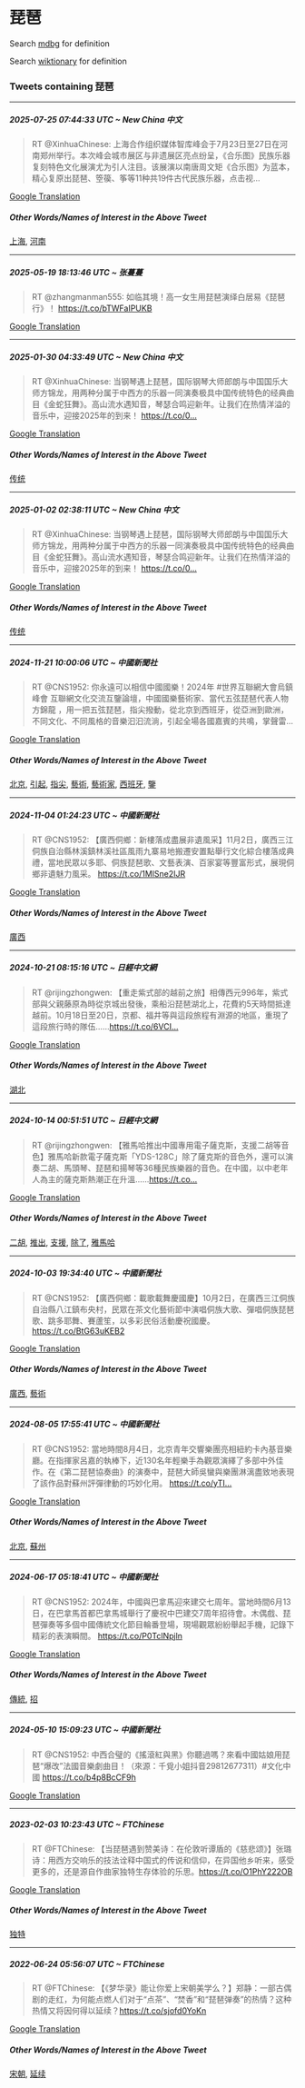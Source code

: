 # 琵琶

Search [mdbg](https://www.mdbg.net/chinese/dictionary?page=worddict&wdrst=0&wdqb=琵琶) for definition

Search [wiktionary](https://en.wiktionary.org/wiki/琵琶) for definition

### Tweets containing 琵琶

___
##### 2025-07-25 07:44:33 UTC ~ New China 中文
> RT @XinhuaChinese: 上海合作组织媒体智库峰会于7月23日至27日在河南郑州举行。本次峰会城市展区与非遗展区亮点纷呈，《合乐图》民族乐器复刻特色文化展演尤为引人注目。该展演以南唐周文矩《合乐图》为蓝本，精心复原出琵琶、箜篌、筝等11种共19件古代民族乐器，点击视…

[Google Translation](https://translate.google.com/?hi=en&tab=TT&sl=zh-CN&tl=en&op=translate&text=RT+%40XinhuaChinese%3A+%E4%B8%8A%E6%B5%B7%E5%90%88%E4%BD%9C%E7%BB%84%E7%BB%87%E5%AA%92%E4%BD%93%E6%99%BA%E5%BA%93%E5%B3%B0%E4%BC%9A%E4%BA%8E7%E6%9C%8823%E6%97%A5%E8%87%B327%E6%97%A5%E5%9C%A8%E6%B2%B3%E5%8D%97%E9%83%91%E5%B7%9E%E4%B8%BE%E8%A1%8C%E3%80%82%E6%9C%AC%E6%AC%A1%E5%B3%B0%E4%BC%9A%E5%9F%8E%E5%B8%82%E5%B1%95%E5%8C%BA%E4%B8%8E%E9%9D%9E%E9%81%97%E5%B1%95%E5%8C%BA%E4%BA%AE%E7%82%B9%E7%BA%B7%E5%91%88%EF%BC%8C%E3%80%8A%E5%90%88%E4%B9%90%E5%9B%BE%E3%80%8B%E6%B0%91%E6%97%8F%E4%B9%90%E5%99%A8%E5%A4%8D%E5%88%BB%E7%89%B9%E8%89%B2%E6%96%87%E5%8C%96%E5%B1%95%E6%BC%94%E5%B0%A4%E4%B8%BA%E5%BC%95%E4%BA%BA%E6%B3%A8%E7%9B%AE%E3%80%82%E8%AF%A5%E5%B1%95%E6%BC%94%E4%BB%A5%E5%8D%97%E5%94%90%E5%91%A8%E6%96%87%E7%9F%A9%E3%80%8A%E5%90%88%E4%B9%90%E5%9B%BE%E3%80%8B%E4%B8%BA%E8%93%9D%E6%9C%AC%EF%BC%8C%E7%B2%BE%E5%BF%83%E5%A4%8D%E5%8E%9F%E5%87%BA%E7%90%B5%E7%90%B6%E3%80%81%E7%AE%9C%E7%AF%8C%E3%80%81%E7%AD%9D%E7%AD%8911%E7%A7%8D%E5%85%B119%E4%BB%B6%E5%8F%A4%E4%BB%A3%E6%B0%91%E6%97%8F%E4%B9%90%E5%99%A8%EF%BC%8C%E7%82%B9%E5%87%BB%E8%A7%86%E2%80%A6)
##### Other Words/Names of Interest in the Above Tweet
[上海](上海.md), [河南](河南.md)
___
##### 2025-05-19 18:13:46 UTC ~ 张蔓蔓
> RT @zhangmanman555: 如临其境！高一女生用琵琶演绎白居易《琵琶行》！ https://t.co/bTWFaIPUKB

[Google Translation](https://translate.google.com/?hi=en&tab=TT&sl=zh-CN&tl=en&op=translate&text=RT+%40zhangmanman555%3A+%E5%A6%82%E4%B8%B4%E5%85%B6%E5%A2%83%EF%BC%81%E9%AB%98%E4%B8%80%E5%A5%B3%E7%94%9F%E7%94%A8%E7%90%B5%E7%90%B6%E6%BC%94%E7%BB%8E%E7%99%BD%E5%B1%85%E6%98%93%E3%80%8A%E7%90%B5%E7%90%B6%E8%A1%8C%E3%80%8B%EF%BC%81+https%3A%2F%2Ft.co%2FbTWFaIPUKB)
___
##### 2025-01-30 04:33:49 UTC ~ New China 中文
> RT @XinhuaChinese: 当钢琴遇上琵琶，国际钢琴大师郎朗与中国国乐大师方锦龙，用两种分属于中西方的乐器一同演奏极具中国传统特色的经典曲目《金蛇狂舞》。高山流水遇知音，琴瑟合鸣迎新年。让我们在热情洋溢的音乐中，迎接2025年的到来！ https://t.co/0…

[Google Translation](https://translate.google.com/?hi=en&tab=TT&sl=zh-CN&tl=en&op=translate&text=RT+%40XinhuaChinese%3A+%E5%BD%93%E9%92%A2%E7%90%B4%E9%81%87%E4%B8%8A%E7%90%B5%E7%90%B6%EF%BC%8C%E5%9B%BD%E9%99%85%E9%92%A2%E7%90%B4%E5%A4%A7%E5%B8%88%E9%83%8E%E6%9C%97%E4%B8%8E%E4%B8%AD%E5%9B%BD%E5%9B%BD%E4%B9%90%E5%A4%A7%E5%B8%88%E6%96%B9%E9%94%A6%E9%BE%99%EF%BC%8C%E7%94%A8%E4%B8%A4%E7%A7%8D%E5%88%86%E5%B1%9E%E4%BA%8E%E4%B8%AD%E8%A5%BF%E6%96%B9%E7%9A%84%E4%B9%90%E5%99%A8%E4%B8%80%E5%90%8C%E6%BC%94%E5%A5%8F%E6%9E%81%E5%85%B7%E4%B8%AD%E5%9B%BD%E4%BC%A0%E7%BB%9F%E7%89%B9%E8%89%B2%E7%9A%84%E7%BB%8F%E5%85%B8%E6%9B%B2%E7%9B%AE%E3%80%8A%E9%87%91%E8%9B%87%E7%8B%82%E8%88%9E%E3%80%8B%E3%80%82%E9%AB%98%E5%B1%B1%E6%B5%81%E6%B0%B4%E9%81%87%E7%9F%A5%E9%9F%B3%EF%BC%8C%E7%90%B4%E7%91%9F%E5%90%88%E9%B8%A3%E8%BF%8E%E6%96%B0%E5%B9%B4%E3%80%82%E8%AE%A9%E6%88%91%E4%BB%AC%E5%9C%A8%E7%83%AD%E6%83%85%E6%B4%8B%E6%BA%A2%E7%9A%84%E9%9F%B3%E4%B9%90%E4%B8%AD%EF%BC%8C%E8%BF%8E%E6%8E%A52025%E5%B9%B4%E7%9A%84%E5%88%B0%E6%9D%A5%EF%BC%81+https%3A%2F%2Ft.co%2F0%E2%80%A6)
##### Other Words/Names of Interest in the Above Tweet
[传统](传统.md)
___
##### 2025-01-02 02:38:11 UTC ~ New China 中文
> RT @XinhuaChinese: 当钢琴遇上琵琶，国际钢琴大师郎朗与中国国乐大师方锦龙，用两种分属于中西方的乐器一同演奏极具中国传统特色的经典曲目《金蛇狂舞》。高山流水遇知音，琴瑟合鸣迎新年。让我们在热情洋溢的音乐中，迎接2025年的到来！ https://t.co/0…

[Google Translation](https://translate.google.com/?hi=en&tab=TT&sl=zh-CN&tl=en&op=translate&text=RT+%40XinhuaChinese%3A+%E5%BD%93%E9%92%A2%E7%90%B4%E9%81%87%E4%B8%8A%E7%90%B5%E7%90%B6%EF%BC%8C%E5%9B%BD%E9%99%85%E9%92%A2%E7%90%B4%E5%A4%A7%E5%B8%88%E9%83%8E%E6%9C%97%E4%B8%8E%E4%B8%AD%E5%9B%BD%E5%9B%BD%E4%B9%90%E5%A4%A7%E5%B8%88%E6%96%B9%E9%94%A6%E9%BE%99%EF%BC%8C%E7%94%A8%E4%B8%A4%E7%A7%8D%E5%88%86%E5%B1%9E%E4%BA%8E%E4%B8%AD%E8%A5%BF%E6%96%B9%E7%9A%84%E4%B9%90%E5%99%A8%E4%B8%80%E5%90%8C%E6%BC%94%E5%A5%8F%E6%9E%81%E5%85%B7%E4%B8%AD%E5%9B%BD%E4%BC%A0%E7%BB%9F%E7%89%B9%E8%89%B2%E7%9A%84%E7%BB%8F%E5%85%B8%E6%9B%B2%E7%9B%AE%E3%80%8A%E9%87%91%E8%9B%87%E7%8B%82%E8%88%9E%E3%80%8B%E3%80%82%E9%AB%98%E5%B1%B1%E6%B5%81%E6%B0%B4%E9%81%87%E7%9F%A5%E9%9F%B3%EF%BC%8C%E7%90%B4%E7%91%9F%E5%90%88%E9%B8%A3%E8%BF%8E%E6%96%B0%E5%B9%B4%E3%80%82%E8%AE%A9%E6%88%91%E4%BB%AC%E5%9C%A8%E7%83%AD%E6%83%85%E6%B4%8B%E6%BA%A2%E7%9A%84%E9%9F%B3%E4%B9%90%E4%B8%AD%EF%BC%8C%E8%BF%8E%E6%8E%A52025%E5%B9%B4%E7%9A%84%E5%88%B0%E6%9D%A5%EF%BC%81+https%3A%2F%2Ft.co%2F0%E2%80%A6)
##### Other Words/Names of Interest in the Above Tweet
[传统](传统.md)
___
##### 2024-11-21 10:00:06 UTC ~ 中國新聞社
> RT @CNS1952: 你永遠可以相信中國國樂！2024年 #世界互聯網大會烏鎮峰會 互聯網文化交流互鑒論壇，中國國樂藝術家、當代五弦琵琶代表人物方錦龍 ，用一把五弦琵琶，指尖撥動，從北京到西班牙，從亞洲到歐洲，不同文化、不同風格的音樂汩汩流淌，引起全場各國嘉賓的共鳴，掌聲雷…

[Google Translation](https://translate.google.com/?hi=en&tab=TT&sl=zh-CN&tl=en&op=translate&text=RT+%40CNS1952%3A+%E4%BD%A0%E6%B0%B8%E9%81%A0%E5%8F%AF%E4%BB%A5%E7%9B%B8%E4%BF%A1%E4%B8%AD%E5%9C%8B%E5%9C%8B%E6%A8%82%EF%BC%812024%E5%B9%B4+%23%E4%B8%96%E7%95%8C%E4%BA%92%E8%81%AF%E7%B6%B2%E5%A4%A7%E6%9C%83%E7%83%8F%E9%8E%AE%E5%B3%B0%E6%9C%83+%E4%BA%92%E8%81%AF%E7%B6%B2%E6%96%87%E5%8C%96%E4%BA%A4%E6%B5%81%E4%BA%92%E9%91%92%E8%AB%96%E5%A3%87%EF%BC%8C%E4%B8%AD%E5%9C%8B%E5%9C%8B%E6%A8%82%E8%97%9D%E8%A1%93%E5%AE%B6%E3%80%81%E7%95%B6%E4%BB%A3%E4%BA%94%E5%BC%A6%E7%90%B5%E7%90%B6%E4%BB%A3%E8%A1%A8%E4%BA%BA%E7%89%A9%E6%96%B9%E9%8C%A6%E9%BE%8D+%EF%BC%8C%E7%94%A8%E4%B8%80%E6%8A%8A%E4%BA%94%E5%BC%A6%E7%90%B5%E7%90%B6%EF%BC%8C%E6%8C%87%E5%B0%96%E6%92%A5%E5%8B%95%EF%BC%8C%E5%BE%9E%E5%8C%97%E4%BA%AC%E5%88%B0%E8%A5%BF%E7%8F%AD%E7%89%99%EF%BC%8C%E5%BE%9E%E4%BA%9E%E6%B4%B2%E5%88%B0%E6%AD%90%E6%B4%B2%EF%BC%8C%E4%B8%8D%E5%90%8C%E6%96%87%E5%8C%96%E3%80%81%E4%B8%8D%E5%90%8C%E9%A2%A8%E6%A0%BC%E7%9A%84%E9%9F%B3%E6%A8%82%E6%B1%A9%E6%B1%A9%E6%B5%81%E6%B7%8C%EF%BC%8C%E5%BC%95%E8%B5%B7%E5%85%A8%E5%A0%B4%E5%90%84%E5%9C%8B%E5%98%89%E8%B3%93%E7%9A%84%E5%85%B1%E9%B3%B4%EF%BC%8C%E6%8E%8C%E8%81%B2%E9%9B%B7%E2%80%A6)
##### Other Words/Names of Interest in the Above Tweet
[北京](北京.md), [引起](引起.md), [指尖](指尖.md), [藝術](藝術.md), [藝術家](藝術家.md), [西班牙](西班牙.md), [鑒](鑒.md)
___
##### 2024-11-04 01:24:23 UTC ~ 中國新聞社
> RT @CNS1952: 【廣西侗鄉：新樓落成盡展非遺風采】11月2日，廣西三江侗族自治縣林溪鎮林溪社區風雨九寨易地搬遷安置點舉行文化綜合樓落成典禮，當地民眾以多耶、侗族琵琶歌、文藝表演、百家宴等豐富形式，展現侗鄉非遺魅力風采。 https://t.co/1MlSne2IJR

[Google Translation](https://translate.google.com/?hi=en&tab=TT&sl=zh-CN&tl=en&op=translate&text=RT+%40CNS1952%3A+%E3%80%90%E5%BB%A3%E8%A5%BF%E4%BE%97%E9%84%89%EF%BC%9A%E6%96%B0%E6%A8%93%E8%90%BD%E6%88%90%E7%9B%A1%E5%B1%95%E9%9D%9E%E9%81%BA%E9%A2%A8%E9%87%87%E3%80%9111%E6%9C%882%E6%97%A5%EF%BC%8C%E5%BB%A3%E8%A5%BF%E4%B8%89%E6%B1%9F%E4%BE%97%E6%97%8F%E8%87%AA%E6%B2%BB%E7%B8%A3%E6%9E%97%E6%BA%AA%E9%8E%AE%E6%9E%97%E6%BA%AA%E7%A4%BE%E5%8D%80%E9%A2%A8%E9%9B%A8%E4%B9%9D%E5%AF%A8%E6%98%93%E5%9C%B0%E6%90%AC%E9%81%B7%E5%AE%89%E7%BD%AE%E9%BB%9E%E8%88%89%E8%A1%8C%E6%96%87%E5%8C%96%E7%B6%9C%E5%90%88%E6%A8%93%E8%90%BD%E6%88%90%E5%85%B8%E7%A6%AE%EF%BC%8C%E7%95%B6%E5%9C%B0%E6%B0%91%E7%9C%BE%E4%BB%A5%E5%A4%9A%E8%80%B6%E3%80%81%E4%BE%97%E6%97%8F%E7%90%B5%E7%90%B6%E6%AD%8C%E3%80%81%E6%96%87%E8%97%9D%E8%A1%A8%E6%BC%94%E3%80%81%E7%99%BE%E5%AE%B6%E5%AE%B4%E7%AD%89%E8%B1%90%E5%AF%8C%E5%BD%A2%E5%BC%8F%EF%BC%8C%E5%B1%95%E7%8F%BE%E4%BE%97%E9%84%89%E9%9D%9E%E9%81%BA%E9%AD%85%E5%8A%9B%E9%A2%A8%E9%87%87%E3%80%82+https%3A%2F%2Ft.co%2F1MlSne2IJR)
##### Other Words/Names of Interest in the Above Tweet
[廣西](廣西.md)
___
##### 2024-10-21 08:15:16 UTC ~ 日經中文網
> RT @rijingzhongwen: 【重走紫式部的越前之旅】相傳西元996年，紫式部與父親藤原為時從京城出發後，乘船沿琵琶湖北上，花費約5天時間抵達越前。10月18日至20日，京都、福井等與這段旅程有淵源的地區，重現了這段旅行時的隊伍……https://t.co/6VCI…

[Google Translation](https://translate.google.com/?hi=en&tab=TT&sl=zh-CN&tl=en&op=translate&text=RT+%40rijingzhongwen%3A+%E3%80%90%E9%87%8D%E8%B5%B0%E7%B4%AB%E5%BC%8F%E9%83%A8%E7%9A%84%E8%B6%8A%E5%89%8D%E4%B9%8B%E6%97%85%E3%80%91%E7%9B%B8%E5%82%B3%E8%A5%BF%E5%85%83996%E5%B9%B4%EF%BC%8C%E7%B4%AB%E5%BC%8F%E9%83%A8%E8%88%87%E7%88%B6%E8%A6%AA%E8%97%A4%E5%8E%9F%E7%82%BA%E6%99%82%E5%BE%9E%E4%BA%AC%E5%9F%8E%E5%87%BA%E7%99%BC%E5%BE%8C%EF%BC%8C%E4%B9%98%E8%88%B9%E6%B2%BF%E7%90%B5%E7%90%B6%E6%B9%96%E5%8C%97%E4%B8%8A%EF%BC%8C%E8%8A%B1%E8%B2%BB%E7%B4%845%E5%A4%A9%E6%99%82%E9%96%93%E6%8A%B5%E9%81%94%E8%B6%8A%E5%89%8D%E3%80%8210%E6%9C%8818%E6%97%A5%E8%87%B320%E6%97%A5%EF%BC%8C%E4%BA%AC%E9%83%BD%E3%80%81%E7%A6%8F%E4%BA%95%E7%AD%89%E8%88%87%E9%80%99%E6%AE%B5%E6%97%85%E7%A8%8B%E6%9C%89%E6%B7%B5%E6%BA%90%E7%9A%84%E5%9C%B0%E5%8D%80%EF%BC%8C%E9%87%8D%E7%8F%BE%E4%BA%86%E9%80%99%E6%AE%B5%E6%97%85%E8%A1%8C%E6%99%82%E7%9A%84%E9%9A%8A%E4%BC%8D%E2%80%A6%E2%80%A6https%3A%2F%2Ft.co%2F6VCI%E2%80%A6)
##### Other Words/Names of Interest in the Above Tweet
[湖北](湖北.md)
___
##### 2024-10-14 00:51:51 UTC ~ 日經中文網
> RT @rijingzhongwen: 【雅馬哈推出中國專用電子薩克斯，支援二胡等音色】雅馬哈新款電子薩克斯「YDS-128C」除了薩克斯的音色外，還可以演奏二胡、馬頭琴、琵琶和揚琴等36種民族樂器的音色。在中國，以中老年人為主的薩克斯熱潮正在升溫……https://t.co…

[Google Translation](https://translate.google.com/?hi=en&tab=TT&sl=zh-CN&tl=en&op=translate&text=RT+%40rijingzhongwen%3A+%E3%80%90%E9%9B%85%E9%A6%AC%E5%93%88%E6%8E%A8%E5%87%BA%E4%B8%AD%E5%9C%8B%E5%B0%88%E7%94%A8%E9%9B%BB%E5%AD%90%E8%96%A9%E5%85%8B%E6%96%AF%EF%BC%8C%E6%94%AF%E6%8F%B4%E4%BA%8C%E8%83%A1%E7%AD%89%E9%9F%B3%E8%89%B2%E3%80%91%E9%9B%85%E9%A6%AC%E5%93%88%E6%96%B0%E6%AC%BE%E9%9B%BB%E5%AD%90%E8%96%A9%E5%85%8B%E6%96%AF%E3%80%8CYDS-128C%E3%80%8D%E9%99%A4%E4%BA%86%E8%96%A9%E5%85%8B%E6%96%AF%E7%9A%84%E9%9F%B3%E8%89%B2%E5%A4%96%EF%BC%8C%E9%82%84%E5%8F%AF%E4%BB%A5%E6%BC%94%E5%A5%8F%E4%BA%8C%E8%83%A1%E3%80%81%E9%A6%AC%E9%A0%AD%E7%90%B4%E3%80%81%E7%90%B5%E7%90%B6%E5%92%8C%E6%8F%9A%E7%90%B4%E7%AD%8936%E7%A8%AE%E6%B0%91%E6%97%8F%E6%A8%82%E5%99%A8%E7%9A%84%E9%9F%B3%E8%89%B2%E3%80%82%E5%9C%A8%E4%B8%AD%E5%9C%8B%EF%BC%8C%E4%BB%A5%E4%B8%AD%E8%80%81%E5%B9%B4%E4%BA%BA%E7%82%BA%E4%B8%BB%E7%9A%84%E8%96%A9%E5%85%8B%E6%96%AF%E7%86%B1%E6%BD%AE%E6%AD%A3%E5%9C%A8%E5%8D%87%E6%BA%AB%E2%80%A6%E2%80%A6https%3A%2F%2Ft.co%E2%80%A6)
##### Other Words/Names of Interest in the Above Tweet
[二胡](二胡.md), [推出](推出.md), [支援](支援.md), [除了](除了.md), [雅馬哈](雅馬哈.md)
___
##### 2024-10-03 19:34:40 UTC ~ 中國新聞社
> RT @CNS1952: 【廣西侗鄉：載歌載舞慶國慶】10月2日，在廣西三江侗族自治縣八江鎮布央村，民眾在茶文化藝術節中演唱侗族大歌、彈唱侗族琵琶歌、跳多耶舞、賽蘆笙，以多彩民俗活動慶祝國慶。 https://t.co/BtG63uKEB2

[Google Translation](https://translate.google.com/?hi=en&tab=TT&sl=zh-CN&tl=en&op=translate&text=RT+%40CNS1952%3A+%E3%80%90%E5%BB%A3%E8%A5%BF%E4%BE%97%E9%84%89%EF%BC%9A%E8%BC%89%E6%AD%8C%E8%BC%89%E8%88%9E%E6%85%B6%E5%9C%8B%E6%85%B6%E3%80%9110%E6%9C%882%E6%97%A5%EF%BC%8C%E5%9C%A8%E5%BB%A3%E8%A5%BF%E4%B8%89%E6%B1%9F%E4%BE%97%E6%97%8F%E8%87%AA%E6%B2%BB%E7%B8%A3%E5%85%AB%E6%B1%9F%E9%8E%AE%E5%B8%83%E5%A4%AE%E6%9D%91%EF%BC%8C%E6%B0%91%E7%9C%BE%E5%9C%A8%E8%8C%B6%E6%96%87%E5%8C%96%E8%97%9D%E8%A1%93%E7%AF%80%E4%B8%AD%E6%BC%94%E5%94%B1%E4%BE%97%E6%97%8F%E5%A4%A7%E6%AD%8C%E3%80%81%E5%BD%88%E5%94%B1%E4%BE%97%E6%97%8F%E7%90%B5%E7%90%B6%E6%AD%8C%E3%80%81%E8%B7%B3%E5%A4%9A%E8%80%B6%E8%88%9E%E3%80%81%E8%B3%BD%E8%98%86%E7%AC%99%EF%BC%8C%E4%BB%A5%E5%A4%9A%E5%BD%A9%E6%B0%91%E4%BF%97%E6%B4%BB%E5%8B%95%E6%85%B6%E7%A5%9D%E5%9C%8B%E6%85%B6%E3%80%82+https%3A%2F%2Ft.co%2FBtG63uKEB2)
##### Other Words/Names of Interest in the Above Tweet
[廣西](廣西.md), [藝術](藝術.md)
___
##### 2024-08-05 17:55:41 UTC ~ 中國新聞社
> RT @CNS1952: 當地時間8月4日，北京青年交響樂團亮相紐約卡內基音樂廳。在指揮家呂嘉的執棒下，近130名年輕樂手為觀眾演繹了多部中外佳作。在《第二琵琶協奏曲》的演奏中，琵琶大師吳蠻與樂團淋漓盡致地表現了該作品對蘇州評彈律動的巧妙化用。 https://t.co/yTI…

[Google Translation](https://translate.google.com/?hi=en&tab=TT&sl=zh-CN&tl=en&op=translate&text=RT+%40CNS1952%3A+%E7%95%B6%E5%9C%B0%E6%99%82%E9%96%938%E6%9C%884%E6%97%A5%EF%BC%8C%E5%8C%97%E4%BA%AC%E9%9D%92%E5%B9%B4%E4%BA%A4%E9%9F%BF%E6%A8%82%E5%9C%98%E4%BA%AE%E7%9B%B8%E7%B4%90%E7%B4%84%E5%8D%A1%E5%85%A7%E5%9F%BA%E9%9F%B3%E6%A8%82%E5%BB%B3%E3%80%82%E5%9C%A8%E6%8C%87%E6%8F%AE%E5%AE%B6%E5%91%82%E5%98%89%E7%9A%84%E5%9F%B7%E6%A3%92%E4%B8%8B%EF%BC%8C%E8%BF%91130%E5%90%8D%E5%B9%B4%E8%BC%95%E6%A8%82%E6%89%8B%E7%82%BA%E8%A7%80%E7%9C%BE%E6%BC%94%E7%B9%B9%E4%BA%86%E5%A4%9A%E9%83%A8%E4%B8%AD%E5%A4%96%E4%BD%B3%E4%BD%9C%E3%80%82%E5%9C%A8%E3%80%8A%E7%AC%AC%E4%BA%8C%E7%90%B5%E7%90%B6%E5%8D%94%E5%A5%8F%E6%9B%B2%E3%80%8B%E7%9A%84%E6%BC%94%E5%A5%8F%E4%B8%AD%EF%BC%8C%E7%90%B5%E7%90%B6%E5%A4%A7%E5%B8%AB%E5%90%B3%E8%A0%BB%E8%88%87%E6%A8%82%E5%9C%98%E6%B7%8B%E6%BC%93%E7%9B%A1%E8%87%B4%E5%9C%B0%E8%A1%A8%E7%8F%BE%E4%BA%86%E8%A9%B2%E4%BD%9C%E5%93%81%E5%B0%8D%E8%98%87%E5%B7%9E%E8%A9%95%E5%BD%88%E5%BE%8B%E5%8B%95%E7%9A%84%E5%B7%A7%E5%A6%99%E5%8C%96%E7%94%A8%E3%80%82+https%3A%2F%2Ft.co%2FyTI%E2%80%A6)
##### Other Words/Names of Interest in the Above Tweet
[北京](北京.md), [蘇州](蘇州.md)
___
##### 2024-06-17 05:18:41 UTC ~ 中國新聞社
> RT @CNS1952: 2024年，中國與巴拿馬迎來建交七周年。當地時間6月13日，在巴拿馬首都巴拿馬城舉行了慶祝中巴建交7周年招待會。木偶戲、琵琶彈奏等多個中國傳統文化節目輪番登場，現場觀眾紛紛舉起手機，記錄下精彩的表演瞬間。 https://t.co/P0TclNpjln

[Google Translation](https://translate.google.com/?hi=en&tab=TT&sl=zh-CN&tl=en&op=translate&text=RT+%40CNS1952%3A+2024%E5%B9%B4%EF%BC%8C%E4%B8%AD%E5%9C%8B%E8%88%87%E5%B7%B4%E6%8B%BF%E9%A6%AC%E8%BF%8E%E4%BE%86%E5%BB%BA%E4%BA%A4%E4%B8%83%E5%91%A8%E5%B9%B4%E3%80%82%E7%95%B6%E5%9C%B0%E6%99%82%E9%96%936%E6%9C%8813%E6%97%A5%EF%BC%8C%E5%9C%A8%E5%B7%B4%E6%8B%BF%E9%A6%AC%E9%A6%96%E9%83%BD%E5%B7%B4%E6%8B%BF%E9%A6%AC%E5%9F%8E%E8%88%89%E8%A1%8C%E4%BA%86%E6%85%B6%E7%A5%9D%E4%B8%AD%E5%B7%B4%E5%BB%BA%E4%BA%A47%E5%91%A8%E5%B9%B4%E6%8B%9B%E5%BE%85%E6%9C%83%E3%80%82%E6%9C%A8%E5%81%B6%E6%88%B2%E3%80%81%E7%90%B5%E7%90%B6%E5%BD%88%E5%A5%8F%E7%AD%89%E5%A4%9A%E5%80%8B%E4%B8%AD%E5%9C%8B%E5%82%B3%E7%B5%B1%E6%96%87%E5%8C%96%E7%AF%80%E7%9B%AE%E8%BC%AA%E7%95%AA%E7%99%BB%E5%A0%B4%EF%BC%8C%E7%8F%BE%E5%A0%B4%E8%A7%80%E7%9C%BE%E7%B4%9B%E7%B4%9B%E8%88%89%E8%B5%B7%E6%89%8B%E6%A9%9F%EF%BC%8C%E8%A8%98%E9%8C%84%E4%B8%8B%E7%B2%BE%E5%BD%A9%E7%9A%84%E8%A1%A8%E6%BC%94%E7%9E%AC%E9%96%93%E3%80%82+https%3A%2F%2Ft.co%2FP0TclNpjln)
##### Other Words/Names of Interest in the Above Tweet
[傳統](傳統.md), [招](招.md)
___
##### 2024-05-10 15:09:23 UTC ~ 中國新聞社
> RT @CNS1952: 中西合璧的《搖滾紅與黑》你聽過嗎？來看中國姑娘用琵琶“爆改”法國音樂劇曲目！（來源：千覓小姐抖音29812677311）#文化中國 https://t.co/b4p8BcCF9h

[Google Translation](https://translate.google.com/?hi=en&tab=TT&sl=zh-CN&tl=en&op=translate&text=RT+%40CNS1952%3A+%E4%B8%AD%E8%A5%BF%E5%90%88%E7%92%A7%E7%9A%84%E3%80%8A%E6%90%96%E6%BB%BE%E7%B4%85%E8%88%87%E9%BB%91%E3%80%8B%E4%BD%A0%E8%81%BD%E9%81%8E%E5%97%8E%EF%BC%9F%E4%BE%86%E7%9C%8B%E4%B8%AD%E5%9C%8B%E5%A7%91%E5%A8%98%E7%94%A8%E7%90%B5%E7%90%B6%E2%80%9C%E7%88%86%E6%94%B9%E2%80%9D%E6%B3%95%E5%9C%8B%E9%9F%B3%E6%A8%82%E5%8A%87%E6%9B%B2%E7%9B%AE%EF%BC%81%EF%BC%88%E4%BE%86%E6%BA%90%EF%BC%9A%E5%8D%83%E8%A6%93%E5%B0%8F%E5%A7%90%E6%8A%96%E9%9F%B329812677311%EF%BC%89%23%E6%96%87%E5%8C%96%E4%B8%AD%E5%9C%8B+https%3A%2F%2Ft.co%2Fb4p8BcCF9h)
___
##### 2023-02-03 10:23:43 UTC ~ FTChinese
> RT @FTChinese: 【当琵琶遇到赞美诗：在伦敦听谭盾的《慈悲颂》】张璐诗：用西方交响乐的技法诠释中国式的传说和信仰，在异国他乡听来，感受更多的，还是源自作曲家独特生存体验的乐思。https://t.co/O1PhY222OB

[Google Translation](https://translate.google.com/?hi=en&tab=TT&sl=zh-CN&tl=en&op=translate&text=RT+%40FTChinese%3A+%E3%80%90%E5%BD%93%E7%90%B5%E7%90%B6%E9%81%87%E5%88%B0%E8%B5%9E%E7%BE%8E%E8%AF%97%EF%BC%9A%E5%9C%A8%E4%BC%A6%E6%95%A6%E5%90%AC%E8%B0%AD%E7%9B%BE%E7%9A%84%E3%80%8A%E6%85%88%E6%82%B2%E9%A2%82%E3%80%8B%E3%80%91%E5%BC%A0%E7%92%90%E8%AF%97%EF%BC%9A%E7%94%A8%E8%A5%BF%E6%96%B9%E4%BA%A4%E5%93%8D%E4%B9%90%E7%9A%84%E6%8A%80%E6%B3%95%E8%AF%A0%E9%87%8A%E4%B8%AD%E5%9B%BD%E5%BC%8F%E7%9A%84%E4%BC%A0%E8%AF%B4%E5%92%8C%E4%BF%A1%E4%BB%B0%EF%BC%8C%E5%9C%A8%E5%BC%82%E5%9B%BD%E4%BB%96%E4%B9%A1%E5%90%AC%E6%9D%A5%EF%BC%8C%E6%84%9F%E5%8F%97%E6%9B%B4%E5%A4%9A%E7%9A%84%EF%BC%8C%E8%BF%98%E6%98%AF%E6%BA%90%E8%87%AA%E4%BD%9C%E6%9B%B2%E5%AE%B6%E7%8B%AC%E7%89%B9%E7%94%9F%E5%AD%98%E4%BD%93%E9%AA%8C%E7%9A%84%E4%B9%90%E6%80%9D%E3%80%82https%3A%2F%2Ft.co%2FO1PhY222OB)
##### Other Words/Names of Interest in the Above Tweet
[独特](独特.md)
___
##### 2022-06-24 05:56:07 UTC ~ FTChinese
> RT @FTChinese: 【《梦华录》能让你爱上宋朝美学么？】郑静：一部古偶剧的走红，为何能点燃人们对于“点茶”、“焚香”和“琵琶弹奏”的热情？这种热情又将因何得以延续？https://t.co/sjofd0YoKn

[Google Translation](https://translate.google.com/?hi=en&tab=TT&sl=zh-CN&tl=en&op=translate&text=RT+%40FTChinese%3A+%E3%80%90%E3%80%8A%E6%A2%A6%E5%8D%8E%E5%BD%95%E3%80%8B%E8%83%BD%E8%AE%A9%E4%BD%A0%E7%88%B1%E4%B8%8A%E5%AE%8B%E6%9C%9D%E7%BE%8E%E5%AD%A6%E4%B9%88%EF%BC%9F%E3%80%91%E9%83%91%E9%9D%99%EF%BC%9A%E4%B8%80%E9%83%A8%E5%8F%A4%E5%81%B6%E5%89%A7%E7%9A%84%E8%B5%B0%E7%BA%A2%EF%BC%8C%E4%B8%BA%E4%BD%95%E8%83%BD%E7%82%B9%E7%87%83%E4%BA%BA%E4%BB%AC%E5%AF%B9%E4%BA%8E%E2%80%9C%E7%82%B9%E8%8C%B6%E2%80%9D%E3%80%81%E2%80%9C%E7%84%9A%E9%A6%99%E2%80%9D%E5%92%8C%E2%80%9C%E7%90%B5%E7%90%B6%E5%BC%B9%E5%A5%8F%E2%80%9D%E7%9A%84%E7%83%AD%E6%83%85%EF%BC%9F%E8%BF%99%E7%A7%8D%E7%83%AD%E6%83%85%E5%8F%88%E5%B0%86%E5%9B%A0%E4%BD%95%E5%BE%97%E4%BB%A5%E5%BB%B6%E7%BB%AD%EF%BC%9Fhttps%3A%2F%2Ft.co%2Fsjofd0YoKn)
##### Other Words/Names of Interest in the Above Tweet
[宋朝](宋朝.md), [延续](延续.md)
